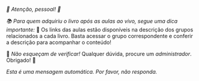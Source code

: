 *🌟 Atenção, pessoal! 🌟*

*📚 Para quem adquiriu o livro após as aulas ao vivo, segue uma dica importante:*
🔗 Os links das aulas estão disponíveis na descrição dos grupos relacionados a cada livro. Basta acessar o grupo correspondente e conferir a descrição para acompanhar o conteúdo!

📌 *Não esqueçam de verificar!*
Qualquer dúvida, procure um *administrador*.
Obrigado! 🙌

*Esta é uma mensagem automática. Por favor, não responda.*
